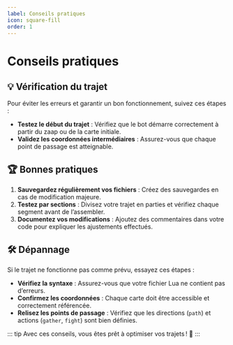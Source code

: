 ```yaml
---
label: Conseils pratiques
icon: square-fill
order: 1
---
```


# Conseils pratiques

## 💡 Vérification du trajet

Pour éviter les erreurs et garantir un bon fonctionnement, suivez ces étapes :

- **Testez le début du trajet** : Vérifiez que le bot démarre correctement à partir du zaap ou de la carte initiale.
- **Validez les coordonnées intermédiaires** : Assurez-vous que chaque point de passage est atteignable.

## 🏆 Bonnes pratiques

1. **Sauvegardez régulièrement vos fichiers** : Créez des sauvegardes en cas de modification majeure.
2. **Testez par sections** : Divisez votre trajet en parties et vérifiez chaque segment avant de l’assembler.
3. **Documentez vos modifications** : Ajoutez des commentaires dans votre code pour expliquer les ajustements effectués.

## 🛠️ Dépannage

Si le trajet ne fonctionne pas comme prévu, essayez ces étapes :

- **Vérifiez la syntaxe** : Assurez-vous que votre fichier Lua ne contient pas d’erreurs.
- **Confirmez les coordonnées** : Chaque carte doit être accessible et correctement référencée.
- **Relisez les points de passage** : Vérifiez que les directions (`path`) et actions (`gather`, `fight`) sont bien définies.

::: tip
Avec ces conseils, vous êtes prêt à optimiser vos trajets ! 🎉
:::
